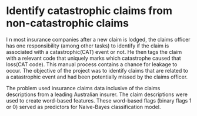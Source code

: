 # Identify catastrophic claims from non-catastrophic claims

I n most insurance companies after a new claim is lodged, the claims officer has one responsibility (among other tasks) to identify if the claim is associated with a catastrophic(CAT) event or not. He then tags the claim with a relevant code that uniquely marks which catastrophe caused that loss(CAT code). This manual process contains a chance for leakage to occur. The objective of the project was to identify claims that are related to a catastrophic event and had been potentially missed by the claims officer.

The problem used insurance claims data inclusive of the claims descriptions from a leading Australian insurer. The claim descriptions were used to create word-based features. These word-based flags (binary flags 1 or 0) served as predictors for Naive-Bayes classification model.
